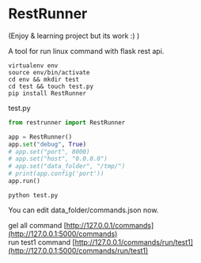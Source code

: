 RestRunner
=====
(Enjoy & learning project but its work :) )

A tool for run linux command with flask rest api.

```
virtualenv env
source env/bin/activate
cd env && mkdir test
cd test && touch test.py
pip install RestRunner
```

test.py
```py
from restrunner import RestRunner

app = RestRunner()
app.set("debug", True)
# app.set("port", 8000)
# app.set("host", "0.0.0.0")
# app.set("data_folder", "/tmp/")
# print(app.config('port'))
app.run()
```

```
python test.py
```
You can edit data_folder/commands.json now.

gel all command
[http://127.0.0.1/commands](http://127.0.0.1:5000/commands) <br>
run test1 command
[http://127.0.0.1/commands/run/test1](http://127.0.0.1:5000/commands/run/test1)
